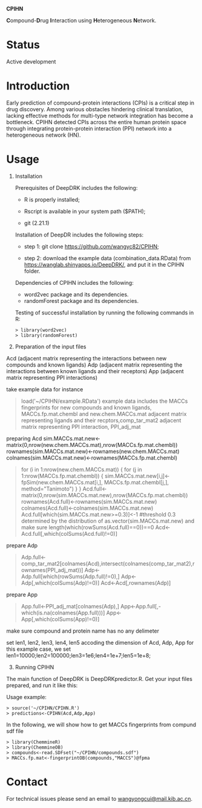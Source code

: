 **CPIHN** 

**C**ompound-**D**rug **I**nteraction using **H**eterogeneous **N**etwork. 

# Status

Active development

# Introduction

Early prediction of compound-protein interactions (CPIs) is a critical step in drug discovery. Among various obstacles hindering clinical translation, lacking effective methods for multi-type network integration has become a bottleneck. CPIHN detected CPIs across the entire human protein space through integrating protein-protein interaction (PPI) network into a heterogeneous network (HN).

# Usage

1. Installation

   Prerequisites of DeepDRK includes the following: 

   - R is properly installed; 

   - Rscript is available in your system path ($PATH);

   - git (2.21.1)

    Installation of DeepDR includes the following steps:

    - step 1: git clone https://github.com/wangyc82/CPIHN;

    - step 2: download the example data (combination_data.RData) from https://wanglab.shinyapps.io/DeepDRK/, and put it in the CPIHN folder.

    Dependencies of CPIHN includes the following: 

    - word2vec package and its dependencies.
    - randomForest package and its dependencies.

    Testing of successful installation by running the following commands in R:
     
       > library(word2vec)
       > library(randomForest)


2. Preparation of the input files

Acd (adjacent matrix representing the interactions between new compounds and known ligands)
Adp (adjacent matrix representing the interactions between known ligands and their receptors)
App (adjacent matrix representing PPI interactions)

take example data for instance
 > load('~/CPIHN/example.RData')
example data includes the MACCs fingerprints for new compounds and known ligands, MACCs.fp.mat.chembl and new.chem.MACCs.mat
adjacent matrix representing ligands and their recptors,comp_tar_mat2
adjacent matrix representing PPI interaction, PPI_adj_mat

preparing Acd
sim.MACCs.mat.new<-matrix(0,nrow(new.chem.MACCs.mat),nrow(MACCs.fp.mat.chembl))
rownames(sim.MACCs.mat.new)<-rownames(new.chem.MACCs.mat)
colnames(sim.MACCs.mat.new)<-rownames(MACCs.fp.mat.chembl)
 > for (i in 1:nrow(new.chem.MACCs.mat)) {
 >   for (j in 1:nrow(MACCs.fp.mat.chembl)) {
 >     sim.MACCs.mat.new[i,j]<-fpSim(new.chem.MACCs.mat[i,], MACCs.fp.mat.chembl[j,], method="Tanimoto")
 >      }
 >     }
> Acd.full<-matrix(0,nrow(sim.MACCs.mat.new),nrow(MACCs.fp.mat.chembl))
> rownames(Acd.full)<-rownames(sim.MACCs.mat.new)
> colnames(Acd.full)<-colnames(sim.MACCs.mat.new)
> Acd.full[which(sim.MACCs.mat.new>=0.3)]<-1 #threshold 0.3 determined by the distribution of as.vector(sim.MACCs.mat.new) and make sure length(which(rowSums(Acd.full)==0))==0
> Acd<-Acd.full[,which(colSums(Acd.full)!=0)]

prepare Adp
> Adp.full<-comp_tar_mat2[colnames(Acd),intersect(colnames(comp_tar_mat2),rownames(PPI_adj_mat))]
> Adp<-Adp.full[which(rowSums(Adp.full)!=0),]
> Adp<-Adp[,which(colSums(Adp)!=0)]
> Acd<-Acd[,rownames(Adp)]

prepare App
> App.full<-PPI_adj_mat[colnames(Adp),]
> App<-App.full[,-which(is.na(colnames(App.full)))]
> App<-App[,which(colSums(App)!=0)]

make sure compound and protein name has no any delimeter

set len1, len2, len3, len4, len5 accoding the dimension of Acd, Adp, App
for this example case, we set len1=10000;len2=100000;len3=1e6;len4=1e+7;len5=1e+8;

3. Running CPIHN

The main function of DeepDRK is DeepDRKpredictor.R. Get your input files prepared, and run it like this:

Usage example:

    > source('~/CPIHN/CPIHN.R')
    > predictions<-CPIHN(Acd,Adp,App)
    
In the following, we will show how to get MACCs fingerprints from compund sdf file

    > library(ChemmineR)
    > library(ChemmineOB)
    > compounds<-read.SDFset("~/CPIHN/compounds.sdf")
    > MACCs.fp.mat<-fingerprintOB(compounds,"MACCS")@fpma


# Contact

For technical issues please send an email to wangyongcui@mail.kib.ac.cn.
